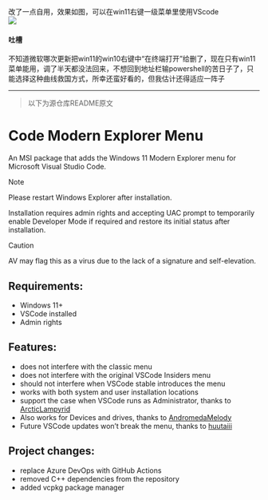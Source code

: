 改了一点自用，效果如图，可以在win11右键一级菜单里使用VScode
<br>
<img src="https://guiguisocute-1318017707.cos.ap-guangzhou.myqcloud.com/20251003230218172.png"/>


#### 吐槽
不知道微软哪次更新把win11的win10右键中“在终端打开”给删了，现在只有win11菜单能用，调了半天都没法回来，不想回到地址栏输powershell的苦日子了，只能选择这种曲线救国方式，所幸还蛮好看的，但我估计还得适应一阵子


***
> 以下为源仓库README原文
# Code Modern Explorer Menu
An MSI package that adds the Windows 11 Modern Explorer menu for Microsoft Visual Studio Code.
  
> [!NOTE]
> Please restart Windows Explorer after installation.
> 
> Installation requires admin rights and accepting UAC prompt to temporarily enable Developer Mode if required and restore its initial status after installation.

> [!CAUTION]
> AV may flag this as a virus due to the lack of a signature and self-elevation.

## Requirements:
- Windows 11+
- VSCode installed
- Admin rights

## Features:
- does not interfere with the classic menu
- does not interfere with the original VSCode Insiders menu
- should not interfere when VSCode stable introduces the menu
- works with both system and user installation locations
- support the case when VSCode runs as Administrator, thanks to  [ArcticLampyrid](https://github.com/microsoft/vscode-explorer-command/pull/17)
- Also works for Devices and drives, thanks to [AndromedaMelody](https://github.com/microsoft/vscode-explorer-command/pull/16)
- Future VSCode updates won’t break the menu, thanks to [huutaiii](https://github.com/huutaiii/vscode-explorer-command)

## Project changes:
- replace Azure DevOps with GitHub Actions
- removed C++ dependencies from the repository
- added vcpkg package manager
